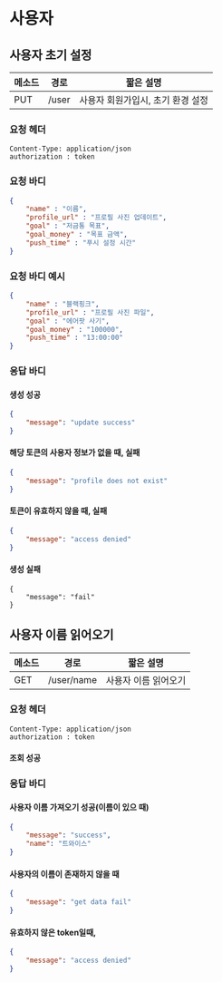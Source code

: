 # 사용자  

## 사용자 초기 설정

| 메소드 | 경로  | 짧은 설명                         |
| ------ | ----- | --------------------------------- |
| PUT    | /user | 사용자 회원가입시, 초기 환경 설정 |

### 요청 헤더

```
Content-Type: application/json
authorization : token
```

### 요청 바디

```json
{
    "name" : "이름",
    "profile_url" : "프로필 사진 업데이트",
    "goal" : "저금통 목표",
    "goal_money" : "목표 금액",
    "push_time" : "푸시 설정 시간"
}
```

### 요청 바디 예시

```json
{
    "name" : "블랙핑크",
    "profile_url" : "프로필 사진 파일",
    "goal" : "에어팟 사기",
    "goal_money" : "100000",
    "push_time" : "13:00:00"
}
```

### 응답 바디

#### 생성 성공

```json
{
    "message": "update success"
}
```

#### 해당 토큰의 사용자 정보가 없을 때, 실패 

```json
{
    "message": "profile does not exist"
}
```

#### 토큰이 유효하지 않을 때, 실패

```json
{
    "message": "access denied"
}
```

#### 생성 실패

```
{
    "message": "fail"
}
```



## 사용자 이름 읽어오기

| 메소드 | 경로       | 짧은 설명            |
| ------ | ---------- | -------------------- |
| GET    | /user/name | 사용자 이름 읽어오기 |

### 요청 헤더

```
Content-Type: application/json
authorization : token
```

#### 조회 성공

### 응답 바디

#### 사용자 이름 가져오기 성공(이름이 있으 때)

```json
{
    "message": "success",
    "name": "트와이스"
}
```

#### 사용자의 이름이 존재하지 않을 때

```json
{
    "message": "get data fail"
}
```

#### 유효하지 않은 token일때,

```json
{
    "message": "access denied"
}
```



